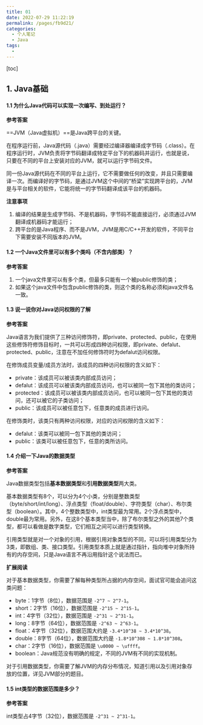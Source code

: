 ```yaml
---
title: 01
date: 2022-07-29 11:22:19
permalink: /pages/fb9d21/
categories:
  - 个人笔记
  - Java
tags:
  - 
---
```

[toc]

## 1. Java基础

#### 1.1 为什么Java代码可以实现一次编写、到处运行？

**参考答案**

==JVM（Java虚拟机）==是Java跨平台的关键。

在程序运行前，Java源代码（.java）需要经过编译器编译成字节码（.class）。在程序运行时，JVM负责将字节码翻译成特定平台下的机器码并运行，也就是说，只要在不同的平台上安装对应的JVM，就可以运行字节码文件。

同一份Java源代码在不同的平台上运行，它不需要做任何的改变，并且只需要编译一次。而编译好的字节码，是通过JVM这个中间的“桥梁”实现跨平台的，JVM是与平台相关的软件，它能将统一的字节码翻译成该平台的机器码。

**注意事项**

1.  编译的结果是生成字节码、不是机器码，字节码不能直接运行，必须通过JVM翻译成机器码才能运行；
2.  跨平台的是Java程序、而不是JVM，JVM是用C/C++开发的软件，不同平台下需要安装不同版本的JVM。



#### 1.2 一个Java文件里可以有多个类吗（不含内部类）？

**参考答案**

1.  一个java文件里可以有多个类，但最多只能有一个被public修饰的类；
2.  如果这个java文件中包含public修饰的类，则这个类的名称必须和java文件名一致。



#### 1.3 说一说你对Java访问权限的了解

**参考答案**

Java语言为我们提供了三种访问修饰符，即private、protected、public，在使用这些修饰符修饰目标时，一共可以形成四种访问权限，即private、defalut、protected、public，注意在不加任何修饰符时为defalut访问权限。

在修饰成员变量/成员方法时，该成员的四种访问权限的含义如下：

-   private：该成员可以被该类内部成员访问；
-   defalut：该成员可以被该类内部成员访问，也可以被同一包下其他的类访问；
-   protected：该成员可以被该类内部成员访问，也可以被同一包下其他的类访问，还可以被它的子类访问；
-   public：该成员可以被任意包下，任意类的成员进行访问。

在修饰类时，该类只有两种访问权限，对应的访问权限的含义如下：

-   defalut：该类可以被同一包下其他的类访问；
-   public：该类可以被任意包下，任意的类所访问。



#### 1.4 介绍一下Java的数据类型

**参考答案**

Java数据类型包括**基本数据类型**和**引用数据类型**两大类。

基本数据类型有8个，可以分为4个小类，分别是整数类型（byte/short/int/long）、浮点类型（float/double）、字符类型（char）、布尔类型（boolean）。其中，4个整数类型中，int类型最为常用。2个浮点类型中，double最为常用。另外，在这8个基本类型当中，除了布尔类型之外的其他7个类型，都可以看做是数字类型，它们相互之间可以进行类型转换。

引用类型就是对一个对象的引用，根据引用对象类型的不同，可以将引用类型分为3类，即数组、类、接口类型。引用类型本质上就是通过指针，指向堆中对象所持有的内存空间，只是Java语言不再沿用指针这个说法而已。

**扩展阅读**

对于基本数据类型，你需要了解每种类型所占据的内存空间，面试官可能会追问这类问题：

-   byte：1字节（8位），数据范围是 `-2^7 ~ 2^7-1`。
-   short：2字节（16位），数据范围是 `-2^15 ~ 2^15-1`。
-   int：4字节（32位），数据范围是 `-2^31 ~ 2^31-1`。
-   long：8字节（64位），数据范围是 `-2^63 ~ 2^63-1`。
-   float：4字节（32位），数据范围大约是 `-3.4*10^38 ~ 3.4*10^38`。
-   double：8字节（64位），数据范围大约是 `-1.8*10^308 ~ 1.8*10^308`。
-   char：2字节（16位），数据范围是 `\u0000 ~ \uffff`。
-   boolean：Java规范没有明确的规定，不同的JVM有不同的实现机制。

对于引用数据类型，你需要了解JVM的内存分布情况，知道引用以及引用对象存放的位置，详见JVM部分的题目。



#### 1.5 int类型的数据范围是多少？

**参考答案**

int类型占4字节（32位），数据范围是 `-2^31 ~ 2^31-1`。





